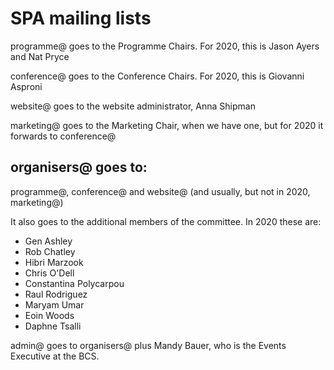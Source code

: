 # SPA mailing lists

programme@ goes to the Programme Chairs. For 2020, this is Jason Ayers and Nat Pryce

conference@ goes to the Conference Chairs. For 2020, this is Giovanni Asproni

website@ goes to the website administrator, Anna Shipman

marketing@ goes to the Marketing Chair, when we have one, but for 2020 it forwards to conference@

## organisers@ goes to:

programme@, conference@ and website@ (and usually, but not in 2020, marketing@)

It also goes to the additional members of the committee. In 2020 these are:

- Gen Ashley
- Rob Chatley
- Hibri Marzook
- Chris O'Dell
- Constantina Polycarpou
- Raul Rodriguez
- Maryam Umar
- Eoin Woods
- Daphne Tsalli

admin@ goes to organisers@ plus Mandy Bauer, who is the Events Executive at the BCS.
